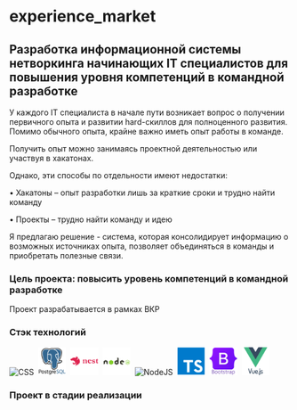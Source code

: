 # experience_market

## Разработка информационной системы нетворкинга начинающих IT специалистов для повышения уровня компетенций в командной разработке 

У каждого IT специалиста в начале пути возникает вопрос о получении первичного опыта и развитии hard-скиллов для полноценного развития. Помимо обычного опыта, крайне важно иметь опыт работы в команде. 

Получить опыт можно занимаясь проектной деятельностью или участвуя в хакатонах.

Однако, эти способы по отдельности имеют недостатки:


•	Хакатоны – опыт разработки лишь за краткие сроки и трудно найти команду

•	Проекты – трудно найти команду и идею

Я предлагаю решение - система, которая консолидирует информацию о возможных источниках опыта, позволяет объединяться в команды и приобретать полезные связи.

### Цель проекта: повысить уровень компетенций в командной разработке 

Проект разрабатывается в рамках ВКР


### Стэк технологий
<div>
<img src="https://e7.pngegg.com/pngimages/328/221/png-clipart-c-programming-language-logo-microsoft-visual-studio-net-framework-javascript-icon-purple-logo.png" title="CSS3" alt="CSS" width="50" height="50"/>&nbsp;
<img src="https://github.com/devicons/devicon/blob/master/icons/postgresql/postgresql-original-wordmark.svg" title="CSS3" alt="CSS" width="50" height="50"/>&nbsp;
<img src="https://github.com/devicons/devicon/blob/master/icons/nestjs/nestjs-plain-wordmark.svg" title="CSS3" alt="CSS" width="50" height="50"/>&nbsp;
<img src="https://github.com/devicons/devicon/blob/master/icons/nodejs/nodejs-original-wordmark.svg" title="NodeJS" alt="NodeJS" width="50" height="50"/>&nbsp;    
<img src="https://avatars.githubusercontent.com/u/20165699?s=280&v=4" title="NodeJS" alt="NodeJS" width="150" height="40"/>&nbsp;
<img src="https://github.com/devicons/devicon/blob/master/icons/typescript/typescript-original.svg" title="CSS3" alt="CSS" width="50" height="50"/>&nbsp;
<img src="https://github.com/devicons/devicon/blob/master/icons/bootstrap/bootstrap-original-wordmark.svg" title="NodeJS" alt="NodeJS" width="50" height="50"/>&nbsp;
<img src="https://github.com/devicons/devicon/blob/master/icons/vuejs/vuejs-original-wordmark.svg" title="NodeJS" alt="NodeJS" width="50" height="50"/>&nbsp;
</div>

### Проект в стадии реализации
